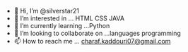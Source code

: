 - 👋 Hi, I’m @silverstar21
- 👀 I’m interested in ... HTML CSS JAVA
- 🌱 I’m currently learning ...Python
- 💞️ I’m looking to collaborate on ...languages programming
- 📫 How to reach me ... charaf.kaddouri07@gmail.com

<!---
silverstar21/silverstar21 is a ✨ special ✨ repository because its `README.md` (this file) appears on your GitHub profile.
You can click the Preview link to take a look at your changes.
--->

